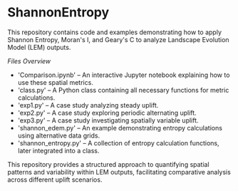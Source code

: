 # ShannonEntropy

This repository contains code and examples demonstrating how to apply Shannon Entropy, Moran's I, and Geary's C to analyze Landscape Evolution Model (LEM) outputs.

*Files Overview*
- 'Comparison.ipynb' – An interactive Jupyter notebook explaining how to use these spatial metrics.
- 'class.py' – A Python class containing all necessary functions for metric calculations.
- 'exp1.py' – A case study analyzing steady uplift.
- 'exp2.py' – A case study exploring periodic alternating uplift.
- 'exp3.py' – A case study investigating spatially variable uplift.
- 'shannon_edem.py' – An example demonstrating entropy calculations using alternative data grids.
- 'shannon_entropy.py' – A collection of entropy calculation functions, later integrated into a class.

This repository provides a structured approach to quantifying spatial patterns and variability within LEM outputs, facilitating comparative analysis across different uplift scenarios.
